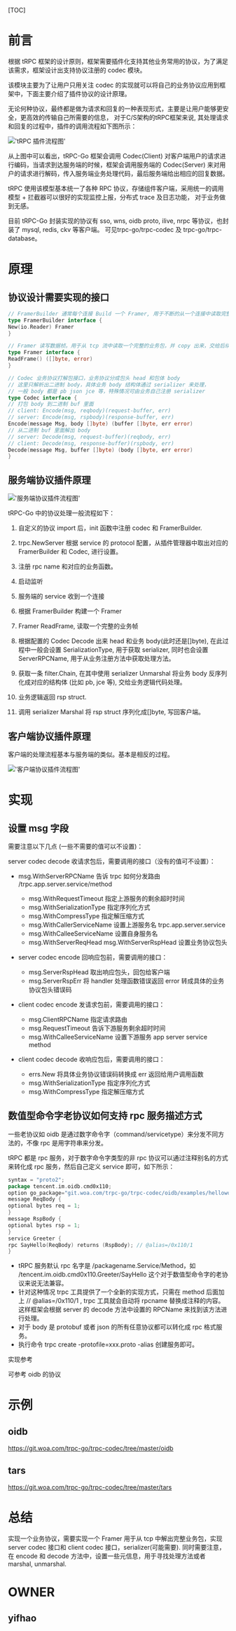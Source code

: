 [TOC]

# 前言

根据 tRPC 框架的设计原则，框架需要插件化支持其他业务常用的协议，为了满足该需求，框架设计出支持协议注册的 codec 模块。

该模块主要为了让用户只用关注 codec 的实现就可以将自己的业务协议应用到框架中，下面主要介绍了插件协议的设计原理。

无论何种协议，最终都是做为请求和回复的一种表现形式，主要是让用户能够更安全，更高效的传输自己所需要的信息，
对于C/S架构的tRPC框架来说, 其处理请求和回复的过程中，插件的调用流程如下图所示：

![ 'tRPC 插件流程图'](/.resources/developer_guide/develop_plugins/protocol/tRPC%20Plugin%20Flowchart.png)

从上图中可以看出，tRPC-Go 框架会调用 Codec(Client)
对客户端用户的请求进行编码，当请求到达服务端的时候，框架会调用服务端的 Codec(Server) 来对用户的请求进行解码，传入服务端业务处理代码，最后服务端给出相应的回复数据。

tRPC 使用该模型基本统一了各种 RPC 协议，存储组件客户端，采用统一的调用模型 + 拦截器可以很好的实现监控上报，分布式 trace 及日志功能，
对于业务做到无感。

目前 tRPC-Go 封装实现的协议有 sso, wns, oidb proto, ilive, nrpc 等协议，也封装了 mysql, redis, ckv 等客户端。
可见trpc-go/trpc-codec 及 trpc-go/trpc-database。

# 原理

## 协议设计需要实现的接口

```go
// FramerBuilder 通常每个连接 Build 一个 Framer, 用于不断的从一个连接中读取完整业务包。
type FramerBuilder interface {
New(io.Reader) Framer
}
```

```go
// Framer 读写数据桢。用于从 tcp 流中读取一个完整的业务包，并 copy 出来，交给后续的 Docode 处理。
type Framer interface {
ReadFrame() ([]byte, error)
}
```

```go
// Codec 业务协议打解包接口，业务协议分成包头 head 和包体 body
// 这里只解析出二进制 body，具体业务 body 结构体通过 serializer 来处理，
// 一般 body 都是 pb json jce 等，特殊情况可由业务自己注册 serializer
type Codec interface {
// 打包 body 到二进制 buf 里面
// client: Encode(msg, reqbody)(request-buffer, err)
// server: Encode(msg, rspbody)(response-buffer, err)
Encode(message Msg, body []byte) (buffer []byte, err error)
// 从二进制 buf 里面解出 body
// server: Decode(msg, request-buffer)(reqbody, err)
// client: Decode(msg, response-buffer)(rspbody, err)
Decode(message Msg, buffer []byte) (body []byte, err error)
}
```

## 服务端协议插件原理

![ '服务端协议插件流程图'](/.resources/developer_guide/develop_plugins/protocol/Server-side%20Protocol%20Plugin%20Flowchart.png)

tRPC-Go 中的协议处理一般流程如下：

1. 自定义的协议 import 后，init 函数中注册 codec 和 FramerBuilder.

2. trpc.NewServer 根据 service 的 protocol 配置，从插件管理器中取出对应的 FramerBuilder 和 Codec, 进行设置。

3. 注册 rpc name 和对应的业务函数。

4. 启动监听

5. 服务端的 service 收到一个连接

6. 根据 FramerBuilder 构建一个 Framer

7. Framer ReadFrame, 读取一个完整的业务帧

8. 根据配置的 Codec Decode 出来 head 和业务 body(此时还是[]byte), 在此过程中一般会设置 SerializationType, 用于获取 serializer,
   同时也会设置 ServerRPCName, 用于从业务注册方法中获取处理方法。

9. 获取一条 filter.Chain, 在其中使用 serializer Unmarshal 将业务 body 反序列化成对应的结构体 (比如 pb, jce 等), 交给业务逻辑代码处理。

10. 业务逻辑返回 rsp struct.

11. 调用 serializer Marshal 将 rsp struct 序列化成[]byte, 写回客户端。

## 客户端协议插件原理

客户端的处理流程基本与服务端的类似。基本是相反的过程。

![ '客户端协议插件流程图'](/.resources/developer_guide/develop_plugins/protocol/Client-side%20Protocol%20Plugin%20Flowchart.png)

# 实现

## 设置 msg 字段

需要注意以下几点 (一些不需要的值可以不设置)：

server codec decode 收请求包后，需要调用的接口（没有的值可不设置）：

- msg.WithServerRPCName 告诉 trpc 如何分发路由 /trpc.app.server.service/method
    - msg.WithRequestTimeout 指定上游服务的剩余超时时间
    - msg.WithSerializationType 指定序列化方式
    - msg.WithCompressType 指定解压缩方式
    - msg.WithCallerServiceName 设置上游服务名 trpc.app.server.service
    - msg.WithCalleeServiceName 设置自身服务名
    - msg.WithServerReqHead msg.WithServerRspHead 设置业务协议包头


- server codec encode 回响应包前，需要调用的接口：

    - msg.ServerRspHead 取出响应包头，回包给客户端
    - msg.ServerRspErr 将 handler 处理函数错误返回 error 转成具体的业务协议包头错误码


- client codec encode 发请求包前，需要调用的接口：

    - msg.ClientRPCName 指定请求路由
    - msg.RequestTimeout 告诉下游服务剩余超时时间
    - msg.WithCalleeServiceName 设置下游服务 app server service method

- client codec decode 收响应包后，需要调用的接口：
    - errs.New 将具体业务协议错误码转换成 err 返回给用户调用函数
    - msg.WithSerializationType 指定序列化方式
    - msg.WithCompressType 指定解压缩方式

## 数值型命令字老协议如何支持 rpc 服务描述方式

一些老协议如 oidb 是通过数字命令字（command/servicetype）来分发不同方法的，不像 rpc 是用字符串来分发。

tRPC 都是 rpc 服务，对于数字命令字类型的非 rpc 协议可以通过注释别名的方式来转化成 rpc 服务，然后自己定义 service 即可，如下所示：


```go
syntax = "proto2";
package tencent.im.oidb.cmd0x110;
option go_package="git.woa.com/trpc-go/trpc-codec/oidb/examples/helloworld/cmd0x110";
message ReqBody {
optional bytes req = 1;
}
message RspBody {
optional bytes rsp = 1;
}
service Greeter {
rpc SayHello(ReqBody) returns (RspBody); // @alias=/0x110/1
}
```
- tRPC 服务默认 rpc 名字是 /packagename.Service/Method，如 /tencent.im.oidb.cmd0x110.Greeter/SayHello 这个对于数值型命令字的老协议来说无法兼容。
- 针对这种情况 trpc 工具提供了一个全新的实现方式，只需在 method 后面加上 // @alias=/0x110/1 , trpc 工具就会自动将 rpcname 替换成注释的内容。这样框架会根据 server 的 decode 方法中设置的 RPCName 来找到该方法进行处理。
- 对于 body 是 protobuf 或者 json 的所有任意协议都可以转化成 rpc 格式服务。
- 执行命令 trpc create -protofile=xxx.proto -alias 创建服务即可。

实现参考

可参考 oidb 的协议

# 示例

## oidb

https://git.woa.com/trpc-go/trpc-codec/tree/master/oidb

## tars

https://git.woa.com/trpc-go/trpc-codec/tree/master/tars

# 总结

实现一个业务协议，需要实现一个 Framer 用于从 tcp 中解出完整业务包，实现 server codec 接口和 client codec 接口，serializer(可能需要).
同时需要注意，在 encode 和 decode 方法中，设置一些元信息，用于寻找处理方法或者 marshal, unmarshal.

# OWNER

## yifhao

